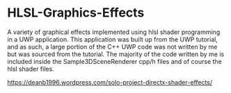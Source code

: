 # HLSL-Graphics-Effects

A variety of graphical effects implemented using hlsl shader programming in a UWP application. This application was built up from the UWP tutorial, and as such, a large portion of the C++ UWP code was not written by me but was sourced from the tutorial. The majority of the code written by me is included inside the Sample3DSceneRenderer cpp/h files and of course the hlsl shader files.

https://deanb1996.wordpress.com/solo-project-directx-shader-effects/
